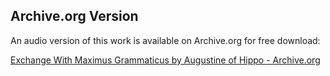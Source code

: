 
## Archive.org Version

An audio version of this work is available on Archive.org for free download:

[Exchange With Maximus Grammaticus by Augustine of Hippo - Archive.org](https://archive.org/details/exchange-with-maximus-grammaticus)


